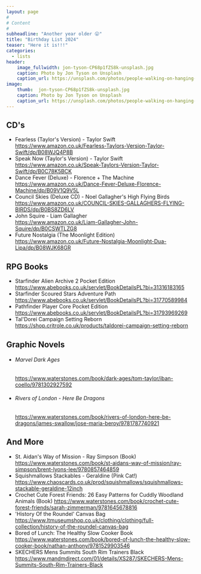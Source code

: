 ```yaml
---
layout: page
#
# Content
#
subheadline: "Another year older 😮"
title: "Birthday List 2024"
teaser: "Here it is!!!"
categories:
  - lists
header:
    image_fullwidth: jon-tyson-CP68p1fZS8k-unsplash.jpg
    caption: Photo by Jon Tyson on Unsplash
    caption_url: https://unsplash.com/photos/people-walking-on-hanging-bridge-during-daytime-CP68p1fZS8k?utm_content=creditCopyText&utm_medium=referral&utm_source=unsplash
image:
    thumb:  jon-tyson-CP68p1fZS8k-unsplash.jpg
    caption: Photo by Jon Tyson on Unsplash
    caption_url: https://unsplash.com/photos/people-walking-on-hanging-bridge-during-daytime-CP68p1fZS8k?utm_content=creditCopyText&utm_medium=referral&utm_source=unsplash
---
```

## CD's
- Fearless (Taylor's Version) - Taylor Swift  
  <https://www.amazon.co.uk/Fearless-Taylors-Version-Taylor-Swift/dp/B08WJQ4P8B>
- Speak Now (Taylor's Version) - Taylor Swift  
  <https://www.amazon.co.uk/Speak-Taylors-Version-Taylor-Swift/dp/B0C78K5BCK>
- Dance Fever (Deluxe) - Florence + The Machine  
  <https://www.amazon.co.uk/Dance-Fever-Deluxe-Florence-Machine/dp/B09V1Q9V5L>
- Council Skies (Deluxe CD) - Noel Gallagher's High Flying Birds
  <https://www.amazon.co.uk/COUNCIL-SKIES-GALLAGHERS-FLYING-BIRDS/dp/B0BS8ZD6LV>
- John Squire - Liam Gallagher  
  <https://www.amazon.co.uk/Liam-Gallagher-John-Squire/dp/B0CSWTLZG8>
- Future Nostalgia (The Moonlight Edition)  
  <https://www.amazon.co.uk/Future-Nostalgia-Moonlight-Dua-Lipa/dp/B08WJK68GR>

## RPG Books
- Starfinder Alien Archive 2 Pocket Edition
  <https://www.abebooks.co.uk/servlet/BookDetailsPL?bi=31316183165>
- Starfinder Scoured Stars Adventure Path
  <https://www.abebooks.co.uk/servlet/BookDetailsPL?bi=31770589984>
- Pathfinder Player Core Pocket Edition
  <https://www.abebooks.co.uk/servlet/BookDetailsPL?bi=31793969269>
- Tal'Dorei Campaign Setting Reborn  
  <https://shop.critrole.co.uk/products/taldorei-campaign-setting-reborn>

## Graphic Novels
- ###### Marvel Dark Ages  
  <https://www.waterstones.com/book/dark-ages/tom-taylor/iban-coello/9781302927592>
- ###### Rivers of London - Here Be Dragons  
  <https://www.waterstones.com/book/rivers-of-london-here-be-dragons/james-swallow/jose-maria-beroy/9781787740921>

## And More
- St. Aidan's Way of Mission - Ray Simpson (Book)
  <https://www.waterstones.com/book/st-aidans-way-of-mission/ray-simpson/brent-lyons-lee/9780857464859>
- Squishmallows Stackables - Geraldine (Pink Cat!)
  <https://www.chaoscards.co.uk/prod/squishmallows/squishmallows-stackable-geraldine-12inch>
- Crochet Cute Forest Friends: 26 Easy Patterns for Cuddly Woodland Animals (Book)
  <https://www.waterstones.com/book/crochet-cute-forest-friends/sarah-zimmerman/9781645678816>
- 'History Of the Roundel' Canvas Bag 
  <https://www.ltmuseumshop.co.uk/clothing/clothing/full-collection/history-of-the-roundel-canvas-bag>
- Bored of Lunch: The Healthy Slow Cooker Book
  <https://www.waterstones.com/book/bored-of-lunch-the-healthy-slow-cooker-book/nathan-anthony/9781529903546>
- SKECHERS Mens Summits South Rim Trainers Black
  <https://www.mandmdirect.com/01/details/XS287/SKECHERS-Mens-Summits-South-Rim-Trainers-Black>